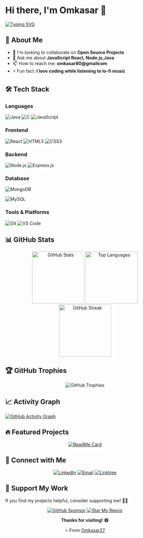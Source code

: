 # Hi there, I'm Omkasar 👋

[![Typing SVG](https://readme-typing-svg.herokuapp.com?font=Fira+Code&pause=1000&color=36BCF7&width=435&lines=Full+Stack+Developer;Open+Source+Enthusiast;Always+Learning+New+Things)](https://git.io/typing-svg)

## 🚀 About Me
- 👯 I'm looking to collaborate on **Open Source Projects**
- 💬 Ask me about **JavaScript React, Node.js,Java**
- 📫 How to reach me: **omkasar80@gmailcom**
- ⚡ Fun fact: **I love coding while listening to lo-fi music**

## 🛠️ Tech Stack

### Languages
![Java](https://img.shields.io/badge/Java-ED8B00?style=for-the-badge&logo=java&logoColor=white)
![C](https://img.shields.io/badge/C-00599C?style=for-the-badge&logo=c&logoColor=white)
![JavaScript](https://img.shields.io/badge/JavaScript-F7DF1E?style=for-the-badge&logo=javascript&logoColor=black)

### Frontend
![React](https://img.shields.io/badge/React-20232A?style=for-the-badge&logo=react&logoColor=61DAFB)
![HTML5](https://img.shields.io/badge/HTML5-E34F26?style=for-the-badge&logo=html5&logoColor=white)
![CSS3](https://img.shields.io/badge/CSS3-1572B6?style=for-the-badge&logo=css3&logoColor=white)

### Backend
![Node.js](https://img.shields.io/badge/Node.js-43853D?style=for-the-badge&logo=node.js&logoColor=white)
![Express.js](https://img.shields.io/badge/Express.js-404D59?style=for-the-badge)

### Database
![MongoDB](https://img.shields.io/badge/MongoDB-4EA94B?style=for-the-badge&logo=mongodb&logoColor=white)

![MySQL](https://img.shields.io/badge/MySQL-00000F?style=for-the-badge&logo=mysql&logoColor=white)


### Tools & Platforms
![Git](https://img.shields.io/badge/Git-F05032?style=for-the-badge&logo=git&logoColor=white)
![VS Code](https://img.shields.io/badge/VS_Code-0078D4?style=for-the-badge&logo=visual%20studio%20code&logoColor=white)

## 📊 GitHub Stats

<div align="center">
  <img src="https://github-readme-stats.vercel.app/api?username=Omkasar27&show_icons=true&theme=radical&hide_border=true" alt="GitHub Stats" height="165"/>
  <img src="https://github-readme-stats.vercel.app/api/top-langs/?username=Omkasar27&layout=compact&theme=radical&hide_border=true" alt="Top Languages" height="165"/>
</div>

<div align="center">
  <img src="https://github-readme-streak-stats.herokuapp.com/?user=Omkasar27&theme=radical&hide_border=true" alt="GitHub Streak" height="165"/>
</div>

## 🏆 GitHub Trophies

<div align="center">
  <img src="https://github-profile-trophy.vercel.app/?username=Omkasar27&theme=radical&no-frame=true&no-bg=false&margin-w=4" alt="GitHub Trophies"/>
</div>

## 📈 Activity Graph

[![GitHub Activity Graph](https://activity-graph.herokuapp.com/graph?username=Omkasar27&theme=github)](https://github.com/ashutosh00710/github-readme-activity-graph)

## 🔥 Featured Projects

<div align="center">
  
[![ReadMe Card](https://github-readme-stats.vercel.app/api/pin/?username=Omkasar27&repo=awesome-project-1&theme=radical)](https://github.com/Omkasar27/IdeaQuill)


</div>

## 🤝 Connect with Me

<div align="center">
  
[![LinkedIn](https://img.shields.io/badge/LinkedIn-0077B5?style=for-the-badge&logo=linkedin&logoColor=white)]([https://linkedin.com/in/yourprofile](https://www.linkedin.com/in/om-kasar-630079323/))
[![Email](https://img.shields.io/badge/Email-D14836?style=for-the-badge&logo=gmail&logoColor=white)](mailto:omkasar80@gmail.com)
[![Linktree](https://img.shields.io/badge/Linktree-39E09B?style=for-the-badge&logo=linktree&logoColor=white)](https://linktr.ee/omkasar27)
</div>

## 🌟 Support My Work

If you find my projects helpful, consider supporting me! 🚀✨

<div align="center">
  
[![GitHub Sponsor](https://img.shields.io/badge/GitHub-Sponsor-EA4AAA?style=for-the-badge&logo=github&logoColor=white)](https://github.com/sponsors/Omkasar27)
[![Star My Repos](https://img.shields.io/badge/Star-My%20Repos-FFD700?style=for-the-badge&logo=github&logoColor=black)](https://github.com/Omkasar27?tab=repositories)

</div>

<div align="center">
  
**Thanks for visiting! 😄**



⭐️ From [Omkasar27](https://github.com/Omkasar27)

</div>
